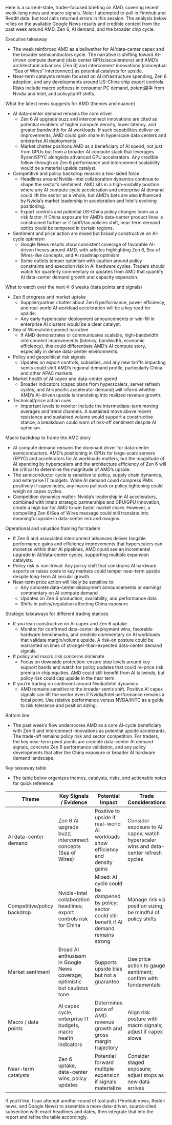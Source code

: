 Here is a current-state, trader-focused briefing on AMD, covering recent week-long news and macro signals. Note: I attempted to pull in Finnhub and Reddit data, but tool calls returned errors in this session. The analysis below relies on the available Google News results and credible context from the past week around AMD, Zen 6, AI demand, and the broader chip cycle.

Executive takeaway
- The week reinforced AMD as a bellwether for AI/data-center capex and the broader semiconductors cycle. The narrative is shifting toward AI-driven compute demand (data center GPUs/accelerators) and AMD’s architectural advances (Zen 6) and interconnect innovations (conceptual “Sea of Wires” interconnect) as potential catalysts for upside.
- Near-term catalysts remain focused on AI infrastructure spending, Zen 6 adoption, and any developments around US-China chip export controls. Risks include macro softness in consumer PC demand, potent競争 from Nvidia and Intel, and policy/tariff shifts.

What the latest news suggests for AMD (themes and nuance)
- AI data-center demand remains the core driver
  - Zen 6 AI upgrade buzz and interconnect innovations are cited as potential enablers of higher compute density, lower latency, and greater bandwidth for AI workloads. If such capabilities deliver on improvements, AMD could gain share in hyperscale data centers and enterprise AI deployments.
  - Market chatter positions AMD as a beneficiary of AI spend, not just from GPUs but from a broader AI compute stack that leverages Ryzen/EPYC alongside advanced GPU accelerators. Any credible follow-through on Zen 6 performance and interconnect scalability would be a material upside catalyst.
- Competitive and policy backdrop remains a two-sided force
  - Headlines around Nvidia-Intel collaboration dynamics continue to shape the sector’s sentiment. AMD sits in a high-visibility position where any AI compute cycle acceleration and enterprise AI demand could lift the sector as a whole, but AMD’s bets are also influenced by Nvidia’s market leadership in acceleration and Intel’s evolving positioning.
  - Export controls and potential US-China policy changes loom as a risk factor. If China exposure for AMD’s data-center product lines is constrained further or if tariff/tax policies shift, near-term demand optics could be tempered in certain regions.
- Sentiment and price action are mixed but broadly constructive on AI-cycle optimism
  - Google News results show consistent coverage of favorable AI-driven theses around AMD, with articles highlighting Zen 6, Sea of Wires-like concepts, and AI roadmap optimism.
  - Some outlets temper optimism with caution around policy constraints and execution risk in AI hardware cycles. Traders should watch for quarterly commentary or updates from AMD that quantify AI data-center demand growth and capacity expansion.

What to watch over the next 4–8 weeks (data points and signals)
- Zen 6 progress and market uptake
  - Supplier/partner chatter about Zen 6 performance, power efficiency, and real-world AI workload acceleration will be a key read for upside.
  - Any early hyperscaler deployment announcements or win-fill in enterprise AI clusters would be a clear catalyst.
- Sea of Wires/interconnect narrative
  - If AMD demonstrates or communicates scalable, high-bandwidth interconnect improvements (latency, bandwidth, economic efficiency), this could differentiate AMD’s AI compute story, especially in dense data-center environments.
- Policy and geopolitical risk signals
  - Updates on export controls, subsidies, and any new tariffs impacting semis could shift AMD’s regional demand profile, particularly China and other APAC markets.
- Market health of AI capex and data-center spend
  - Broader indicators (capex plans from hyperscalers, server refresh cycles, and AI-specific accelerator demand) will inform whether AMD’s AI-driven upside is translating into realized revenue growth.
- Technical/price action cues
  - Important levels to monitor include the intermediate-term moving averages and trend channels. A sustained move above recent resistance and sustained volume would support a constructive stance; a breakdown could warn of risk-off sentiment despite AI optimism.

Macro backdrop to frame the AMD story
- AI compute demand remains the dominant driver for data-center semiconductors. AMD’s positioning in CPUs for large-scale servers (EPYC) and accelerators for AI workloads matters, but the magnitude of AI spending by hyperscalers and the architecture efficiency of Zen 6 will be critical to determine the magnitude of AMD’s upside.
- The semiconductor cycle is sensitive to policy, supply chain dynamics, and enterprise IT budgets. While AI demand could compress PMIs positively if capex holds, any macro pullback or policy tightening could weigh on capex cycles.
- Competition dynamics matter: Nvidia’s leadership in AI accelerators, combined with Intel’s strategic partnerships and CPU/GPU innovation, create a high bar for AMD to win faster market share. However, a compelling Zen 6/Sea of Wires message could still translate into meaningful upside in data-center mix and margins.

Operational and valuation framing for traders
- If Zen 6 and associated interconnect advances deliver tangible performance gains and efficiency improvements that hyperscalers can monetize within their AI pipelines, AMD could see an incremental upgrade in AI/data-center cycles, supporting multiple expansion catalysts.
- Policy risk is non-trivial. Any policy shift that constrains AI hardware exports or raises costs in key markets could temper near-term upside despite long-term AI secular growth.
- Near-term price action will likely be sensitive to:
  - Any concrete data-center deployment announcements or earnings commentary on AI compute demand
  - Updates on Zen 6 production, availability, and performance data
  - Shifts in policy/regulation affecting China exposure

Strategic takeaways for different trading stances
- If you lean constructive on AI capex and Zen 6 uptake
  - Monitor for confirmed data-center deployment wins, favorable hardware benchmarks, and credible commentary on AI workloads that validate margin/volume upside. A risk-on posture could be warranted on lines of stronger-than-expected data-center demand signals.
- If policy and macro risk concerns dominate
  - Focus on downside protection: ensure stop levels around key support bands and watch for policy updates that could re-price risk premia in chip equities. AMD could still benefit from AI tailwinds, but policy risk could cap upside in the near term.
- If you’re trading on sentiment around Nvidia/Intel dynamics
  - AMD remains sensitive to the broader semis shift. Positive AI capex signals can lift the sector even if Nvidia/Intel performance remains a focal point. Use relative performance versus NVDA/INTC as a guide to risk tolerance and position sizing.

Bottom line
- The past week’s flow underscores AMD as a core AI-cycle beneficiary with Zen 6 and interconnect innovations as potential upside accelerants. The trade-off remains policy risk and sector competition. For traders, the key near-term pivot points are credible data-center AI demand signals, concrete Zen 6 performance validation, and any policy developments that alter the China exposure or broader AI hardware demand landscape.

Key takeaway table
- The table below organizes themes, catalysts, risks, and actionable notes for quick reference.

| Theme | Key Signals / Evidence | Potential Impact | Trade Considerations | Monitoring Triggers |
|---|---|---|---|---|
| AI data-center demand | Zen 6 AI upgrade buzz; interconnect concepts (Sea of Wires) | Positive to upside if real-world AI workloads show efficiency and density gains | Consider exposure to AI capex; watch hyperscaler wins and data-center refresh cycles | Announcements from AMD on Zen 6 performance, benchmarks, and deployment wins |
| Competitive/policy backdrop | Nvidia-Intel collaboration headlines; export controls risk for China | Mixed: AI cycle could be dampened by policy; sector could still benefit if AI demand remains strong | Manage risk via position sizing; be mindful of policy shifts | News on tariffs, export controls, and regional policy updates |
| Market sentiment | Broad AI enthusiasm in Google News coverage; optimistic but cautious tone | Supports upside bias but not a guarantee | Use price action to gauge sentiment; confirm with fundamentals | Price/volume trends; any earnings commentary about AI pipeline contribution |
| Macro / data points | AI capex cycle, enterprise IT budgets, macro health indicators | Determines pace of AMD revenue growth and gross margin trajectory | Align risk posture with macro signals; adjust if capex slows | Key macro releases; enterprise IT spending indicators; data-center demand metrics |
| Near-term catalysts | Zen 6 uptake, data-center wins, policy updates | Potential forward multiple expansion if signals materialize | Consider staged exposure; adjust stops as new data arrives | Data on Zen 6 adoption, deployment announcements, policy news |

If you’d like, I can attempt another round of tool pulls (Finnhub news, Reddit news, and Google News) to assemble a more data-driven, source-cited subsection with exact headlines and dates, then integrate that into the report and refine the table accordingly.